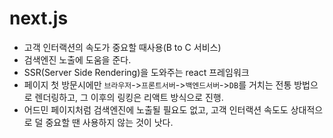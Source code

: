 # next.js
- 고객 인터랙션의 속도가 중요할 때사용(B to C 서비스)
- 검색엔진 노출에 도움을 준다.
- SSR(Server Side Rendering)을 도와주는 react 프레임워크
- 페이지 첫 방문시에만 `브라우저`->`프론트서버`->`백엔드서버`->`DB`를 거치는 전통 방법으로 렌더링하고, 그 이후의 링킹은 리액트 방식으로 진행.
- 어드민 페이지처럼 검색엔진에 노출될 필요도 없고, 고객 인터랙션 속도도 상대적으로 덜 중요할 땐 사용하지 않는 것이 낫다.
